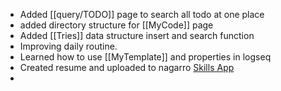 - Added [[query/TODO]] page to search all todo at one place
- added directory structure for [[MyCode]] page
- Added [[Tries]] data structure insert and search function
- Improving daily routine.
- Learned how to use [[MyTemplate]] and properties in logseq
- Created resume and uploaded to nagarro [Skills App](https://skills.nagarro.com/resume-details)
-